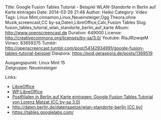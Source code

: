 Title: Google Fusion Tables Tutorial - Beispiel WLAN-Standorte in Berlin auf Karte eintragen
Date: 2014-03-26 21:48
Author: Heiko
Category: Video
Tags: Linux Mint,cinnamon,Linux,Neueinsteiger,Ogg Theora,ohne Musik,screencast,CC by-sa,Daten,LibreOffice,Calc,Fusion Tables
Slug: fusion_tables_tutorial_wlan_standorte_berlin_auf_karte
Album: http://www.openscreencast.de
Duration: 649000
License: http://creativecommons.org/licenses/by-sa/3.0/
Youtube: RIaJlRzwqeM
Vimeo: 83659375
Tumblr: http://openscreencast.tumblr.com/post/54142934991/google-fusion-tables-tutorial-beispiel
Diaspora: https://pod.geraspora.de/posts/1369519

Ausgangspunkt: Linux Mint 15  
Zielgruppe: Neueinsteiger  

Links:

  * [LibreOffice](http://de.libreoffice.org/hilfe-kontakt/handbuecher/ "Link zu LibreOffice" )
  * [WP:LibreOffice](http://de.wikipedia.org/wiki/Libreoffice "LibreOffice" )
  * [Postfilialen in Berlin auf Karte eintragen: Google Fusion Tables Tutorial von Lorenz Matzat (CC by-sa 3.0)](http://datenjournalist.de/postfilialen-in-berlin-auf-karte-eintragen-google-fusion-table-tutorial/ "datenjournalist.de" )
  * [http://daten.berlin.de/datensaetze/wlan-standorte-berlin (CC by)](http://daten.berlin.de/datensaetze/wlan-standorte-berlin/ "daten.berlin.de" )
  * <https://tables.googlelabs.com/>

